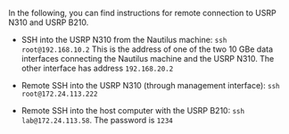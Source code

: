 In the following, you can find instructions for remote connection to USRP N310 and USRP B210.

* SSH into the USRP N310 from the Nautilus machine: `ssh root@192.168.10.2`
This is the address of one of the two 10 GBe data interfaces connecting the Nautilus machine and the USRP N310.
The other interface has address `192.168.20.2`

* Remote SSH into the USRP N310 (through management interface): `ssh root@172.24.113.222`

* Remote SSH into the host computer with the USRP B210: `ssh lab@172.24.113.58`. The password is `1234`